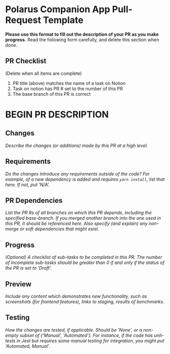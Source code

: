 # Polarus Companion App Pull-Request Template

**Please use this format to fill out the description of your PR as you make progress.** Read the following form carefully, and delete this section when done.

## PR Checklist
(Delete when all items are complete)
1. PR title (above) matches the name of a task on Notion
2. Task on notion has PR # set to the number of this PR
3. The base branch of this PR is correct

# BEGIN PR DESCRIPTION

## Changes
*Describe the changes (or additions) made by this PR at a high level.*

## Requirements
*Do the changes introduce any requirements outside of the code? For example, of a new dependency is added and requires `yarn install`, list that here. If not, put 'N/A'.*

## PR Dependencies
*List the PR #s of all branches on which this PR depends, including the specified base-branch. If you merged another branch into the one used in this PR, it should be referenced here. Also specify (and explain) any non-merge or soft dependencies that might exist.*

## Progress
*(Optional) A checklist of sub-tasks to be completed in this PR. The number of incomplete sub-tasks should be greater than 0 if and only if the status of the PR is set to 'Draft'.*

## Preview
*Include any content which demonstrates new functionality, such as screenshots (for frontend features), links to staging, results of benchmarks.*

## Testing
*How the changes are tested, if applicable. Should be 'None', or a non-empty subset of $\{$'Manual', 'Automated'$\}$. For instance, if the code has unit-tests in Jest but requires some manual testing for integration, you might put 'Automated, Manual'.*